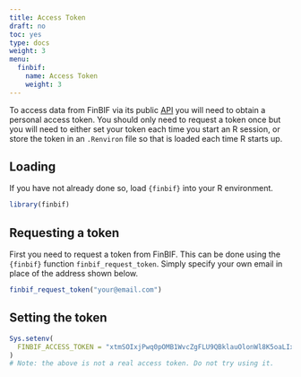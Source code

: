 ```yaml
---
title: Access Token
draft: no
toc: yes
type: docs
weight: 3
menu:
  finbif:
    name: Access Token
    weight: 3
---
```



To access data from FinBIF via its public [API](https://api.laji.fi) you will
need to obtain a personal access token. You should only need to request a token
once but you will need to either set your token each time you start an R
session, or store the token in an `.Renviron` file so that is loaded each time
R starts up.

## Loading
If you have not already done so, load `{finbif}` into your R environment.

```r
library(finbif)
```

## Requesting a token
First you need to request a token from FinBIF. This can be done using the
`{finbif}` function `finbif_request_token`. Simply specify your own email in
place of the address shown below.

```r
finbif_request_token("your@email.com")
```

## Setting the token

```r
Sys.setenv(
  FINBIF_ACCESS_TOKEN = "xtmSOIxjPwq0pOMB1WvcZgFLU9QBklauOlonWl8K5oaLIx8RniJLrvc"
)
# Note: the above is not a real access token. Do not try using it.
```
